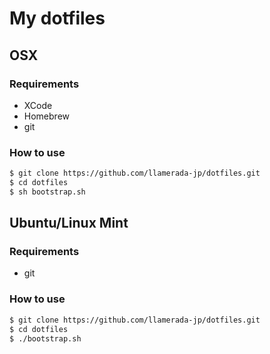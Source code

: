 # My dotfiles

## OSX

### Requirements

- XCode
- Homebrew
- git

### How to use

```bash
$ git clone https://github.com/llamerada-jp/dotfiles.git
$ cd dotfiles
$ sh bootstrap.sh
```

## Ubuntu/Linux Mint

### Requirements

- git

### How to use
```bash
$ git clone https://github.com/llamerada-jp/dotfiles.git
$ cd dotfiles
$ ./bootstrap.sh
```
